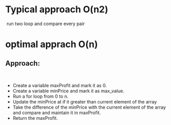 # Typical approach O(n2)
​
run two loop and compare every pair
​
# optimal apprach O(n)
## Approach:
​
* Create a variable maxProfit and mark it as 0.
* Create a variable minPrice and mark it as max_value.
* Run a for loop from 0 to n.
* Update the minPrice at if it greater than current element of the array
* Take the difference of the minPrice with the current element of the array and compare and maintain it in maxProfit.
* Return the maxProfit.
​
